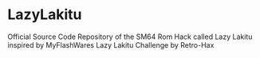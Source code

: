 # LazyLakitu

Official Source Code Repository of the SM64 Rom Hack called Lazy Lakitu inspired by MyFlashWares Lazy Lakitu Challenge by Retro-Hax